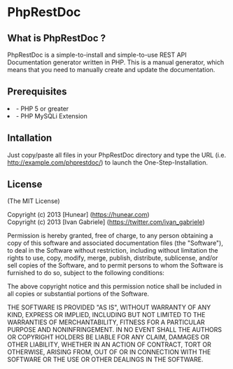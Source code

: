 # PhpRestDoc

## What is PhpRestDoc ?

PhpRestDoc is a simple-to-install and simple-to-use REST API Documentation generator written in PHP. This is a manual generator, which means that you need to manually create and update the documentation.

## Prerequisites

<li>- PHP 5 or greater

<li>- PHP MySQLi Extension

## Intallation

Just copy/paste all files in your PhpRestDoc directory and type the URL (i.e. http://example.com/phprestdoc/) to launch the One-Step-Installation.

## License

(The MIT License)

Copyright (c) 2013 [Hunear] (https://hunear.com)  
Copyright (c) 2013 [Ivan Gabriele] (https://twitter.com/ivan_gabriele)  

Permission is hereby granted, free of charge, to any person obtaining a copy of
this software and associated documentation files (the "Software"), to deal in
the Software without restriction, including without limitation the rights to
use, copy, modify, merge, publish, distribute, sublicense, and/or sell copies of
the Software, and to permit persons to whom the Software is furnished to do so,
subject to the following conditions:

The above copyright notice and this permission notice shall be included in all
copies or substantial portions of the Software.

THE SOFTWARE IS PROVIDED "AS IS", WITHOUT WARRANTY OF ANY KIND, EXPRESS OR
IMPLIED, INCLUDING BUT NOT LIMITED TO THE WARRANTIES OF MERCHANTABILITY, FITNESS
FOR A PARTICULAR PURPOSE AND NONINFRINGEMENT. IN NO EVENT SHALL THE AUTHORS OR
COPYRIGHT HOLDERS BE LIABLE FOR ANY CLAIM, DAMAGES OR OTHER LIABILITY, WHETHER
IN AN ACTION OF CONTRACT, TORT OR OTHERWISE, ARISING FROM, OUT OF OR IN
CONNECTION WITH THE SOFTWARE OR THE USE OR OTHER DEALINGS IN THE SOFTWARE.